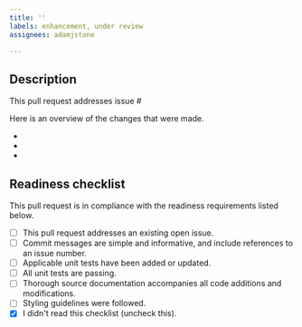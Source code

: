 ```yaml
---
title: ''
labels: enhancement, under review
assignees: adamjstone

---
```


## Description

This pull request addresses issue #

Here is an overview of the changes that were made.

- 
- 
- 

## Readiness checklist

This pull request is in compliance with the readiness requirements listed below.

- [ ] This pull request addresses an existing open issue.
- [ ] Commit messages are simple and informative, and include references to an issue number.
- [ ] Applicable unit tests have been added or updated.
- [ ] All unit tests are passing.
- [ ] Thorough source documentation accompanies all code additions and modifications.
- [ ] Styling guidelines were followed.
- [x] I didn't read this checklist (uncheck this). 
